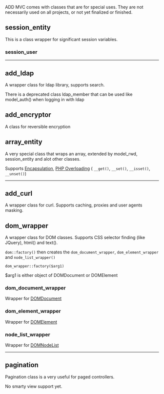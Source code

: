 ADD MVC comes with classes that are for special uses. They are not necessarily used on all projects, or not yet finalized or finished.

## session\_entity ##
This is a class wrapper for significant session variables.

### session\_user ###



---




## add\_ldap ##
A wrapper class for ldap library, supports search.

There is a deprecated class ldap\_member that can be used like model\_auth() when logging in with ldap

## add\_encryptor ##
A class for reversible encryption

## array\_entity ##

A very special class that wraps an array, extended by model\_rwd, session\_entity and alot other classes.

Supports [Encapsulation](http://en.wikipedia.org/wiki/Encapsulation_%28object-oriented_programming%29), [PHP Overloading](http://www.php.net/manual/en/language.oop5.overloading.php) ( `__get()`, `__set()`, `__isset()`, `__unset()`)




---




## add\_curl ##
A wrapper class for curl. Supports caching, proxies and user agents masking.

## dom\_wrapper ##
A wrapper class for DOM classes. Supports CSS selector finding (like JQuery), html() and text().

`dom::factory()` then creates the `dom_document_wrapper`, `dom_element_wrapper` and `node_list_wrapper()`

`dom_wrapper::factory($arg1)`

$arg1 is either object of DOMDocument or DOMElement

### dom\_document\_wrapper ###
Wrapper for [DOMDocument](http://php.net/DOMDocument)

### dom\_element\_wrapper ###
Wrapper for [DOMElement](http://php.net/DOMElement)

### node\_list\_wrapper ###
Wrapper for [DOMNodeList](http://php.net/DOMNodeList)




---




## pagination ##
Pagination class is a very useful for paged controllers.

No smarty view support yet.